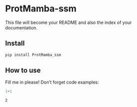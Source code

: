 # ProtMamba-ssm

<!-- WARNING: THIS FILE WAS AUTOGENERATED! DO NOT EDIT! -->

This file will become your README and also the index of your
documentation.

## Install

``` sh
pip install ProtMamba_ssm
```

## How to use

Fill me in please! Don’t forget code examples:

``` python
1+1
```

    2
